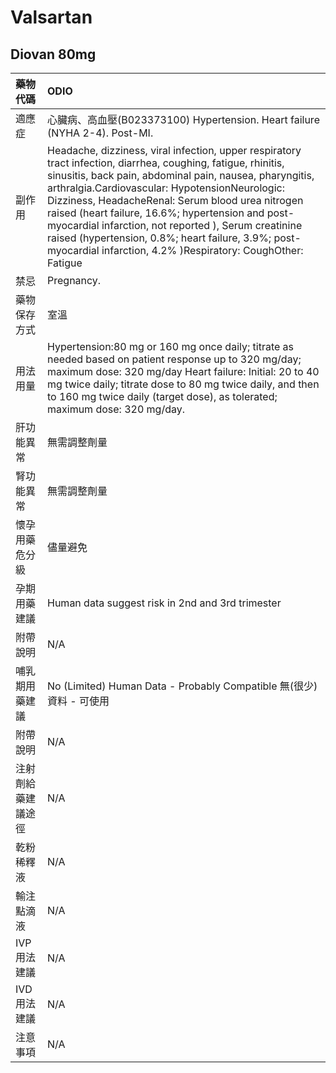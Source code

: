 # Valsartan

## Diovan 80mg

| 藥物代碼 | ODIO |
| :--- | :--- |
| 適應症 | 心臟病、高血壓\(B023373100\)             Hypertension. Heart failure \(NYHA 2-4\). Post-MI. |
| 副作用 | Headache, dizziness, viral infection, upper respiratory tract infection, diarrhea, coughing, fatigue, rhinitis, sinusitis, back pain, abdominal pain, nausea, pharyngitis, arthralgia.Cardiovascular: HypotensionNeurologic: Dizziness, HeadacheRenal: Serum blood urea nitrogen raised \(heart failure, 16.6%; hypertension and post-myocardial infarction, not reported \), Serum creatinine raised \(hypertension, 0.8%; heart failure, 3.9%; post-myocardial infarction, 4.2% \)Respiratory: CoughOther: Fatigue |
| 禁忌 | Pregnancy. |
| 藥物保存方式 | 室溫 |
| 用法用量 | Hypertension:80 mg or 160 mg once daily; titrate as needed based on patient response up to 320 mg/day; maximum dose: 320 mg/day Heart failure: Initial: 20 to 40 mg twice daily; titrate dose to 80 mg twice daily, and then to 160 mg twice daily \(target dose\), as tolerated; maximum dose: 320 mg/day. |
| 肝功能異常 | 無需調整劑量 |
| 腎功能異常 | 無需調整劑量 |
| 懷孕用藥危分級 | 儘量避免 |
| 孕期用藥建議 | Human data suggest risk in 2nd and 3rd trimester |
| 附帶說明 | N/A |
| 哺乳期用藥建議 | No \(Limited\) Human Data - Probably Compatible 無\(很少\)資料 - 可使用 |
| 附帶說明 | N/A |
| 注射劑給藥建議途徑 | N/A |
| 乾粉稀釋液 | N/A |
| 輸注點滴液 | N/A |
| IVP 用法建議 | N/A |
| IVD 用法建議 | N/A |
| 注意事項 | N/A |

